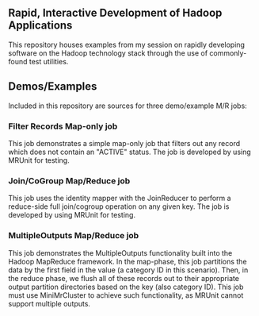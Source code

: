 ## Rapid, Interactive Development of Hadoop Applications

This repository houses examples from my session on rapidly developing software on the Hadoop technology stack through the use of commonly-found test utilities.

## Demos/Examples
Included in this repository are sources for three demo/example M/R jobs:

### Filter Records Map-only job
This job demonstrates a simple map-only job that filters out any record which does not contain an "ACTIVE" status. The job is developed by using MRUnit for testing.

### Join/CoGroup Map/Reduce job
This job uses the identity mapper with the JoinReducer to perform a reduce-side full join/cogroup operation on any given key. The job is developed by using MRUnit for testing.

### MultipleOutputs Map/Reduce job
This job demonstrates the MultipleOutputs functionality built into the Hadoop MapReduce framework. In the map-phase, this job partitions the data by the first field in the value (a category ID in this scenario). Then, in the reduce phase, we flush all of these records out to their appropriate output partition directories based on the key (also category ID). This job must use MiniMrCluster to achieve such functionality, as MRUnit cannot support multiple outputs.
